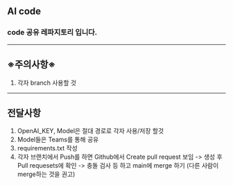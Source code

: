 ## **AI code**
### code 공유 레파지토리 입니다.
---
## **※주의사항※**
1. 각자 branch 사용할 것
---
## **전달사항**
1. OpenAI_KEY, Model은 절대 경로로 각자 사용/저장 할것
2. Model들은 Teams를 통해 공유
3. requirements.txt 작성
4. 각자 브랜치에서 Push를 하면 Github에서 Create pull request 보임 -> 생성 후 Pull requesets에 확인 -> 충돌 검사 등 하고 main에 merge 하기 (다른 사람이 merge하는 것을 권고) 